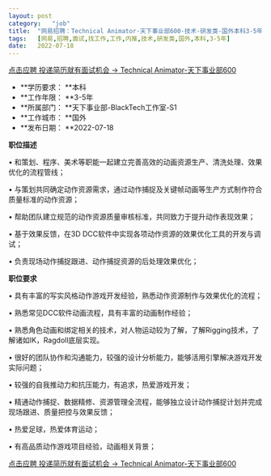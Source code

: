 ```yaml
---
layout:	post
category:	"job"
title:	"网易招聘：Technical Animator-天下事业部600-技术-研发类-国外本科3-5年"
tags:	[网易,招聘,面试,找工作,工作,内推,技术,研发类,国外,本科,3-5年]
date:	2022-07-18
---
```


[点击应聘 投递简历就有面试机会 ->  Technical Animator-天下事业部600](http://mobile.bole.netease.com/bole/boleDetail?id=41614&employeeId=346f03c3cda5f04c&key=all)



- **学历要求： **本科
- **工作年限： **3-5年
- **所属部门： **天下事业部-BlackTech工作室-S1
- **工作城市： **国外
- **发布日期： **2022-07-18



**职位描述**

•	和策划、程序、美术等职能一起建立完善高效的动画资源生产、清洗处理、效果优化的流程管线；

•	与策划共同确定动作资源需求，通过动作捕捉及关键帧动画等生产方式制作符合质量标准的动作资源；

•	帮助团队建立规范的动作资源质量审核标准，共同致力于提升动作表现效果；

•	基于效果反馈，在3D DCC软件中实现各项动作资源的效果优化工具的开发与调试；

•	负责现场动作捕捉跟进、动作捕捉资源的后处理效果优化；





**职位要求**

•	具有丰富的写实风格动作游戏开发经验，熟悉动作资源制作与效果优化的流程；

•	熟悉常见DCC软件动画流程，具有丰富的动画制作经验；

•	熟悉角色动画和绑定相关的技术，对人物运动较为了解，了解Rigging技术，了解诸如IK，Ragdoll底层实现。

•	很好的团队协作和沟通能力，较强的设计分析能力，能够活用引擎解决游戏开发实际问题；

•	较强的自我推动力和抗压能力，有追求，热爱游戏开发；

•	精通动作捕捉、数据精修、资源管理全流程，能够独立设计动作捕捉计划并完成现场跟进、质量把控与效果反馈；

•	热爱足球，热爱体育运动；

•	有高品质动作游戏项目经验，动画相关背景；





[点击应聘 投递简历就有面试机会 ->  Technical Animator-天下事业部600](http://mobile.bole.netease.com/bole/boleDetail?id=41614&employeeId=346f03c3cda5f04c&key=all)
